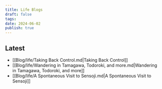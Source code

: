 ```yaml
---
title: Life Blogs
draft: false
tags: 
date: 2024-06-02
publish: true
---
```


## Latest

<!-- QueryToSerialize: list where contains(tags, "life") and draft != true sort date desc limit 15 -->
<!-- SerializedQuery: list where contains(tags, "life") and draft != true sort date desc limit 15 -->
- [[Blog/life/Taking Back Control.md|Taking Back Control]]
- [[Blog/life/Wandering in Tamagawa, Todoroki, and more.md|Wandering in Tamagawa, Todoroki, and more]]
- [[Blog/life/A Spontaneous Visit to Sensoji.md|A Spontaneous Visit to Sensoji]]
<!-- SerializedQuery END -->


